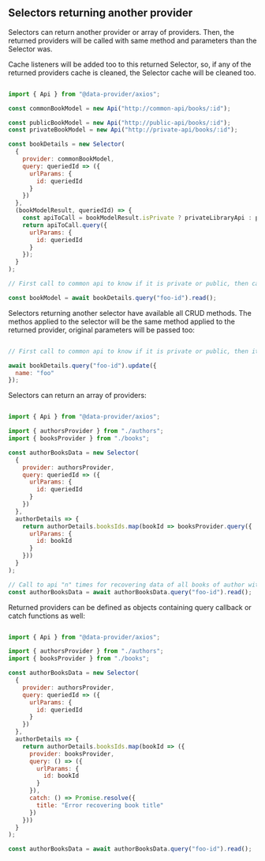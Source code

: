 ## Selectors returning another provider

Selectors can return another provider or array of providers. Then, the returned providers will be called with same method and parameters than the Selector was.

Cache listeners will be added too to this returned Selector, so, if any of the returned providers cache is cleaned, the Selector cache will be cleaned too.

```js

import { Api } from "@data-provider/axios";

const commonBookModel = new Api("http://common-api/books/:id");

const publicBookModel = new Api("http://public-api/books/:id");
const privateBookModel = new Api("http://private-api/books/:id");

const bookDetails = new Selector(
  {
    provider: commonBookModel,
    query: queriedId => ({
      urlParams: {
        id: queriedId
      }
    })
  },
  (bookModelResult, queriedId) => {
    const apiToCall = bookModelResult.isPrivate ? privateLibraryApi : publicLibraryApi;
    return apiToCall.query({
      urlParams: {
        id: queriedId
      }
    });
  }
);

// First call to common api to know if it is private or public, then call to correspondant api.

const bookModel = await bookDetails.query("foo-id").read();

```

Selectors returning another selector have available all CRUD methods. The methos applied to the selector will be the same method applied to the returned provider, original parameters will be passed too:

```js

// First call to common api to know if it is private or public, then it will send the update to correspondant api.

await bookDetails.query("foo-id").update({
  name: "foo"
});

```

Selectors can return an array of providers:

```js

import { Api } from "@data-provider/axios";

import { authorsProvider } from "./authors";
import { booksProvider } from "./books";

const authorBooksData = new Selector(
  {
    provider: authorsProvider,
    query: queriedId => ({
      urlParams: {
        id: queriedId
      }
    })
  },
  authorDetails => {
    return authorDetails.booksIds.map(bookId => booksProvider.query({
      urlParams: {
        id: bookId
      }
    }))
  }
);

// Call to api "n" times for recovering data of all books of author with id "foo-id"
const authorBooksData = await authorBooksData.query("foo-id").read();

```

Returned providers can be defined as objects containing query callback or catch functions as well:

```js

import { Api } from "@data-provider/axios";

import { authorsProvider } from "./authors";
import { booksProvider } from "./books";

const authorBooksData = new Selector(
  {
    provider: authorsProvider,
    query: queriedId => ({
      urlParams: {
        id: queriedId
      }
    })
  },
  authorDetails => {
    return authorDetails.booksIds.map(bookId => ({
      provider: booksProvider,
      query: () => ({
        urlParams: {
          id: bookId
        }
      }),
      catch: () => Promise.resolve({
        title: "Error recovering book title"
      })
    }))
  }
);

const authorBooksData = await authorBooksData.query("foo-id").read();

```

